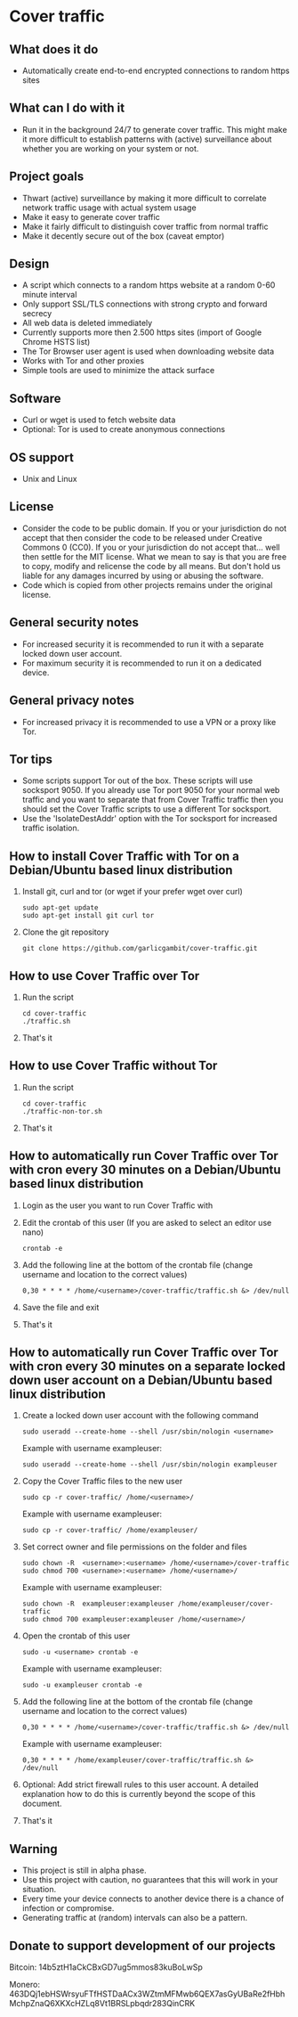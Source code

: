 # Cover traffic

## What does it do
* Automatically create end-to-end encrypted connections to random https sites

## What can I do with it
* Run it in the background 24/7 to generate cover traffic. This might make it more difficult to establish patterns with (active) surveillance about whether you are working on your system or not.

## Project goals
* Thwart (active) surveillance by making it more difficult to correlate network traffic usage with actual system usage
* Make it easy to generate cover traffic
* Make it fairly difficult to distinguish cover traffic from normal traffic
* Make it decently secure out of the box (caveat emptor)

## Design
* A script which connects to a random https website at a random 0-60 minute interval
* Only support SSL/TLS connections with strong crypto and forward secrecy
* All web data is deleted immediately
* Currently supports more then 2.500 https sites (import of Google Chrome HSTS list)
* The Tor Browser user agent is used when downloading website data
* Works with Tor and other proxies
* Simple tools are used to minimize the attack surface

## Software
* Curl or wget is used to fetch website data
* Optional: Tor is used to create anonymous connections

## OS support
* Unix and Linux

## License
* Consider the code to be public domain. If you or your jurisdiction do not accept that then consider the code to be released under Creative Commons 0 (CC0). If you or your jurisdiction do not accept that... well then settle for the MIT license. What we mean to say is that you are free to copy, modify and relicense the code by all means. But don't hold us liable for any damages incurred by using or abusing the software.
* Code which is copied from other projects remains under the original license.

## General security notes
* For increased security it is recommended to run it with a separate locked down user account.
* For maximum security it is recommended to run it on a dedicated device.

## General privacy notes
* For increased privacy it is recommended to use a VPN or a proxy like Tor.

## Tor tips
* Some scripts support Tor out of the box. These scripts will use socksport 9050. If you already use Tor port 9050 for your normal web traffic and you want to separate that from Cover Traffic traffic then you should set the Cover Traffic scripts to use a different Tor socksport.
* Use the 'IsolateDestAddr' option with the Tor socksport for increased traffic isolation.

## How to install Cover Traffic with Tor on a Debian/Ubuntu based linux distribution
1. Install git, curl and tor (or wget if your prefer wget over curl)
    ```
    sudo apt-get update
    sudo apt-get install git curl tor
    ```
2. Clone the git repository
    ```
    git clone https://github.com/garlicgambit/cover-traffic.git
    ```

## How to use Cover Traffic over Tor
1. Run the script
    ```
    cd cover-traffic
    ./traffic.sh
    ```

2. That's it

## How to use Cover Traffic without Tor
1. Run the script
    ```
    cd cover-traffic
    ./traffic-non-tor.sh
    ```

2. That's it

## How to automatically run Cover Traffic over Tor with cron every 30 minutes on a Debian/Ubuntu based linux distribution
1. Login as the user you want to run Cover Traffic with

2. Edit the crontab of this user (If you are asked to select an editor use nano)
    ```
    crontab -e
    ```

3. Add the following line at the bottom of the crontab file (change username and location to the correct values)
    ```
    0,30 * * * * /home/<username>/cover-traffic/traffic.sh &> /dev/null
    ```

4. Save the file and exit

5. That's it

## How to automatically run Cover Traffic over Tor with cron every 30 minutes on a separate locked down user account on a Debian/Ubuntu based linux distribution
1. Create a locked down user account with the following command
    ```
    sudo useradd --create-home --shell /usr/sbin/nologin <username>
    ```

    Example with username exampleuser:
    ```
    sudo useradd --create-home --shell /usr/sbin/nologin exampleuser
    ```

2. Copy the Cover Traffic files to the new user
    ```
    sudo cp -r cover-traffic/ /home/<username>/
    ```

    Example with username exampleuser:
    ```
    sudo cp -r cover-traffic/ /home/exampleuser/
    ```

3. Set correct owner and file permissions on the folder and files
    ```
    sudo chown -R  <username>:<username> /home/<username>/cover-traffic
    sudo chmod 700 <username>:<username> /home/<username>/
    ```

    Example with username exampleuser:
    ```
    sudo chown -R  exampleuser:exampleuser /home/exampleuser/cover-traffic
    sudo chmod 700 exampleuser:exampleuser /home/<username>/
    ```

4. Open the crontab of this user
    ```
    sudo -u <username> crontab -e
    ```

    Example with username exampleuser:
    ```
    sudo -u exampleuser crontab -e
    ```

5. Add the following line at the bottom of the crontab file (change username and location to the correct values)
    ```
    0,30 * * * * /home/<username>/cover-traffic/traffic.sh &> /dev/null
    ```

    Example with username exampleuser:
    ```
    0,30 * * * * /home/exampleuser/cover-traffic/traffic.sh &> /dev/null
    ```

6. Optional: Add strict firewall rules to this user account. A detailed explanation how to do this is currently beyond the scope of this document.

7. That's it

## Warning
* This project is still in alpha phase.
* Use this project with caution, no guarantees that this will work in your situation.
* Every time your device connects to another device there is a chance of infection or compromise.
* Generating traffic at (random) intervals can also be a pattern.


## Donate to support development of our projects
Bitcoin:
14b5ztH1aCkCBxGD7ug5mmos83kuBoLwSp

Monero:
463DQj1ebHSWrsyuFTfHSTDaACx3WZtmMFMwb6QEX7asGyUBaRe2fHbhMchpZnaQ6XKXcHZLq8Vt1BRSLpbqdr283QinCRK
